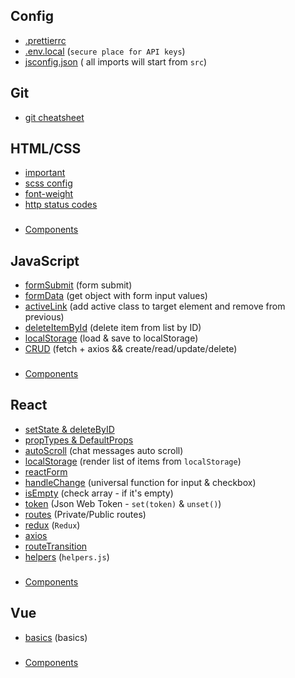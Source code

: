 ## Config
 - [.prettierrc](https://github.com/Inpulsgor/library/tree/master/Config/prettierrc)
 - [.env.local](https://github.com/Inpulsgor/library/tree/master/Config/env) (`secure place for API keys`)
 - [jsconfig.json](https://github.com/Inpulsgor/library/tree/master/Config/jsconfig) ( all imports will start from `src`)
 
## Git
 - [git cheatsheet](https://github.com/Inpulsgor/library/tree/master/git)

## HTML/CSS
 - [important](https://github.com/Inpulsgor/library/tree/master/Markup/helpers)
 - [scss config](https://github.com/Inpulsgor/library/tree/master/Markup/SCSS)
 - [font-weight](https://github.com/Inpulsgor/library/blob/master/Markup/font-weight/README.md)
 - [http status codes](https://github.com/Inpulsgor/library/tree/master/Markup/http)
###
 - [Components](https://github.com/Inpulsgor/library/tree/master/Markup/Components)
 
## JavaScript
 - [formSubmit](https://github.com/Inpulsgor/library/tree/master/JavaScript/jsForm) (form submit) 
 - [formData](https://github.com/Inpulsgor/library/tree/master/JavaScript/formData) (get object with form input values) 
 - [activeLink](https://github.com/Inpulsgor/library/tree/master/JavaScript/activeLink) (add active class to target element and remove from previous) 
 - [deleteItemById](https://github.com/Inpulsgor/library/tree/master/JavaScript/deleteItemById) (delete item from list by ID) 
 - [localStorage](https://github.com/Inpulsgor/library/tree/master/JavaScript/localStorage) (load & save to localStorage) 
 - [CRUD](https://github.com/Inpulsgor/library/tree/master/JavaScript/CRUD) (fetch + axios && create/read/update/delete)
###
 - [Components](https://github.com/Inpulsgor/library/tree/master/JavaScript/Components)
 
## React
 - [setState & deleteByID](https://github.com/Inpulsgor/library/tree/master/React/setState) 
 - [propTypes & DefaultProps](https://github.com/Inpulsgor/library/tree/master/React/propTypes)
 - [autoScroll](https://github.com/Inpulsgor/library/tree/master/React/autoScroll) (chat messages auto scroll)
 - [localStorage](https://github.com/Inpulsgor/library/tree/master/React/localStorage) (render list of items from `localStorage`)
 - [reactForm](https://github.com/Inpulsgor/library/tree/master/React/reactForm) 
 - [handleChange](https://github.com/Inpulsgor/library/tree/master/React/handleChange) (universal function for input & checkbox) 
 - [isEmpty](https://github.com/Inpulsgor/library/tree/master/React/isEmpty) (check array - if it's empty) 
 - [token](https://github.com/Inpulsgor/library/tree/master/React/token) (Json Web Token - `set(token)` & `unset()`) 
 - [routes](https://github.com/Inpulsgor/library/tree/master/React/routes) (Private/Public routes) 
 - [redux](https://github.com/Inpulsgor/library/tree/master/React/Redux) (`Redux`)
 - [axios](https://github.com/Inpulsgor/library/tree/master/React/axios)
 - [routeTransition](https://github.com/Inpulsgor/library/tree/master/React/routeTransition) 
 - [helpers](https://github.com/Inpulsgor/library/tree/master/React/helpers) (`helpers.js`)
 ###
 - [Components]()
 
## Vue
 - [basics](https://github.com/Inpulsgor/library/tree/master/Vue/basics) (basics)
 ###
 - [Components]()
